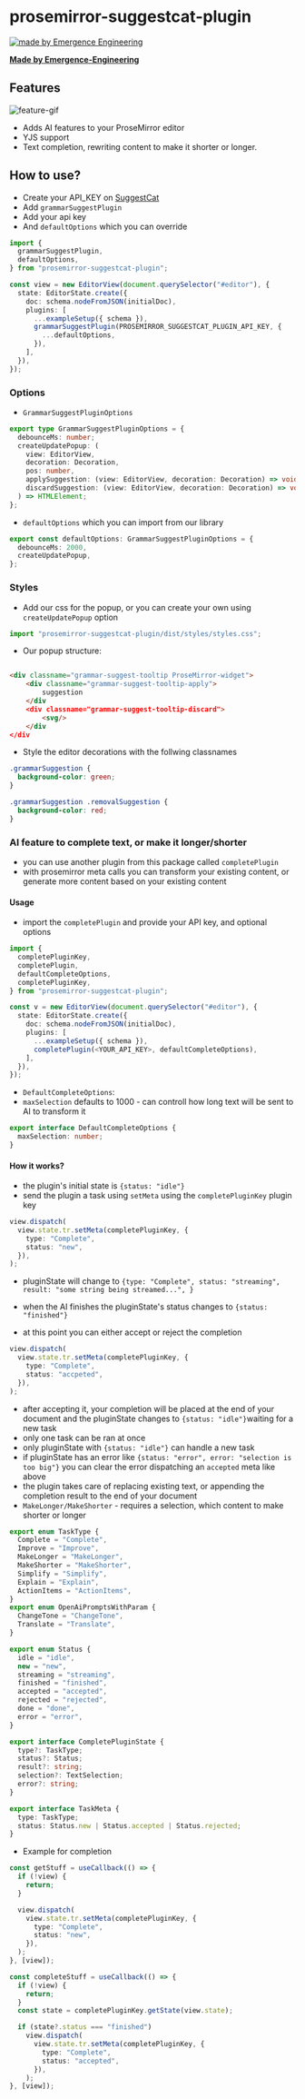 # prosemirror-suggestcat-plugin

[![made by Emergence Engineering](https://emergence-engineering.com/ee-logo.svg)](https://emergence-engineering.com)

[**Made by Emergence-Engineering**](https://emergence-engineering.com/)

## Features

![feature-gif](https://suggestcat.com/suggestcat.gif)

- Adds AI features to your ProseMirror editor
- YJS support
- Text completion, rewriting content to make it shorter or longer.

## How to use?

- Create your API_KEY on [SuggestCat](https://www.suggestcat.com/)
- Add `grammarSuggestPlugin`
- Add your api key
- And `defaultOptions` which you can override

```typescript
import {
  grammarSuggestPlugin,
  defaultOptions,
} from "prosemirror-suggestcat-plugin";

const view = new EditorView(document.querySelector("#editor"), {
  state: EditorState.create({
    doc: schema.nodeFromJSON(initialDoc),
    plugins: [
      ...exampleSetup({ schema }),
      grammarSuggestPlugin(PROSEMIRROR_SUGGESTCAT_PLUGIN_API_KEY, {
        ...defaultOptions,
      }),
    ],
  }),
});
```

### Options

- `GrammarSuggestPluginOptions`

```typescript
export type GrammarSuggestPluginOptions = {
  debounceMs: number;
  createUpdatePopup: (
    view: EditorView,
    decoration: Decoration,
    pos: number,
    applySuggestion: (view: EditorView, decoration: Decoration) => void,
    discardSuggestion: (view: EditorView, decoration: Decoration) => void,
  ) => HTMLElement;
};
```

- `defaultOptions` which you can import from our library

```typescript
export const defaultOptions: GrammarSuggestPluginOptions = {
  debounceMs: 2000,
  createUpdatePopup,
};
```

### Styles

- Add our css for the popup, or you can create your own using `createUpdatePopup` option

```typescript
import "prosemirror-suggestcat-plugin/dist/styles/styles.css";
```

- Our popup structure:

```html

<div classname="grammar-suggest-tooltip ProseMirror-widget">
    <div classname="grammar-suggest-tooltip-apply">
        suggestion
    </div
    <div classname="grammar-suggest-tooltip-discard">
        <svg/>
    </div
</div
```

- Style the editor decorations with the follwing classnames

```css
.grammarSuggestion {
  background-color: green;
}

.grammarSuggestion .removalSuggestion {
  background-color: red;
}
```

### AI feature to complete text, or make it longer/shorter

- you can use another plugin from this package called `completePlugin`
- with prosemirror meta calls you can transform your existing content, or generate more content based on your existing content

#### Usage

- import the `completePlugin` and provide your API key, and optional options

```ts
import {
  completePluginKey,
  completePlugin,
  defaultCompleteOptions,
  completePluginKey,
} from "prosemirror-suggestcat-plugin";

const v = new EditorView(document.querySelector("#editor"), {
  state: EditorState.create({
    doc: schema.nodeFromJSON(initialDoc),
    plugins: [
      ...exampleSetup({ schema }),
      completePlugin(<YOUR_API_KEY>, defaultCompleteOptions),
    ],
  }),
});
```

- `DefaultCompleteOptions`:
- `maxSelection` defaults to 1000 - can controll how long text will be sent to AI to transform it

```ts
export interface DefaultCompleteOptions {
  maxSelection: number;
}
```

#### How it works?

- the plugin's initial state is `{status: "idle"}`
- send the plugin a task using `setMeta` using the `completePluginKey` plugin key

```ts
view.dispatch(
  view.state.tr.setMeta(completePluginKey, {
    type: "Complete",
    status: "new",
  }),
);
```

- pluginState will change to `{type: "Complete", status: "streaming", result: "some string being streamed...", }`

- when the AI finishes the pluginState's status changes to `{status: "finished"}`
- at this point you can either accept or reject the completion

```ts
view.dispatch(
  view.state.tr.setMeta(completePluginKey, {
    type: "Complete",
    status: "accpeted",
  }),
);
```

- after accepting it, your completion will be placed at the end of your document and the pluginState changes to `{status: "idle"}`waiting for a new task
- only one task can be ran at once
- only pluginState with `{status: "idle"}` can handle a new task
- if pluginState has an error like `{status: "error", error: "selection is too big"}` you can clear the error dispatching an `accepted` meta like above
- the plugin takes care of replacing existing text, or appending the completion result to the end of your document
- `MakeLonger/MakeShorter` - requires a selection, which content to make shorter or longer

```ts
export enum TaskType {
  Complete = "Complete",
  Improve = "Improve",
  MakeLonger = "MakeLonger",
  MakeShorter = "MakeShorter",
  Simplify = "Simplify",
  Explain = "Explain",
  ActionItems = "ActionItems",
}
export enum OpenAiPromptsWithParam {
  ChangeTone = "ChangeTone",
  Translate = "Translate",
}

export enum Status {
  idle = "idle",
  new = "new",
  streaming = "streaming",
  finished = "finished",
  accepted = "accepted",
  rejected = "rejected",
  done = "done",
  error = "error",
}

export interface CompletePluginState {
  type?: TaskType;
  status?: Status;
  result?: string;
  selection?: TextSelection;
  error?: string;
}

export interface TaskMeta {
  type: TaskType;
  status: Status.new | Status.accepted | Status.rejected;
}
```

- Example for completion

```ts
const getStuff = useCallback(() => {
  if (!view) {
    return;
  }

  view.dispatch(
    view.state.tr.setMeta(completePluginKey, {
      type: "Complete",
      status: "new",
    }),
  );
}, [view]);

const completeStuff = useCallback(() => {
  if (!view) {
    return;
  }
  const state = completePluginKey.getState(view.state);

  if (state?.status === "finished")
    view.dispatch(
      view.state.tr.setMeta(completePluginKey, {
        type: "Complete",
        status: "accepted",
      }),
    );
}, [view]);
```
